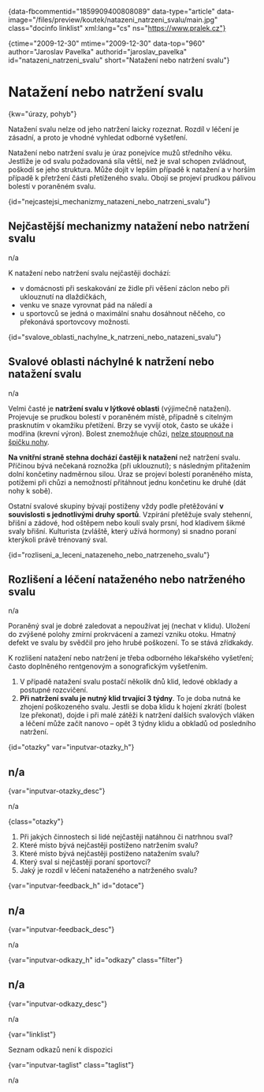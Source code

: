 
{data-fbcommentid="1859909400808089" data-type="article" data-image="/files/preview/koutek/natazeni\_natrzeni\_svalu/main.jpg" class="docinfo linklist" xml:lang="cs" ns="https://www.pralek.cz"}

{ctime="2009-12-30" mtime="2009-12-30" data-top="960" author="Jaroslav Pavelka" authorid="jaroslav\_pavelka" id="natazeni\_natrzeni_svalu" short="Natažení nebo natržení svalu"}

# Natažení nebo natržení svalu

<!-- generated attribute kw by user_updatekw.sh on 2020-08-04, do not edit -->

{kw="úrazy, pohyb"}

Natažení svalu nelze od jeho natržení laicky rozeznat. Rozdíl v léčení je zásadní, a proto je vhodné vyhledat odborné vyšetření.

Natažení nebo natržení svalu je úraz ponejvíce mužů středního věku. Jestliže je od svalu požadovaná síla větší, než je sval schopen zvládnout, poškodí se jeho struktura. Může dojít v lepším případě k natažení a v horším případě k přetržení části přetíženého svalu. Obojí se projeví prudkou pálivou bolestí v poraněném svalu.

{id="nejcastejsi\_mechanizmy\_natazeni\_nebo\_natrzeni_svalu"}

## Nejčastější mechanizmy natažení nebo natržení svalu

n/a

K natažení nebo natržení svalu nejčastěji dochází:

  * v domácnosti při seskakování ze židle při věšení záclon nebo při uklouznutí na dlaždičkách,
  * venku ve snaze vyrovnat pád na náledí a
  * u sportovců se jedná o maximální snahu dosáhnout něčeho, co překonává sportovcovy možnosti.

{id="svalove\_oblasti\_nachylne\_k\_natrzeni\_nebo\_natazeni_svalu"}

## Svalové oblasti náchylné k natržení nebo natažení svalu

n/a

Velmi časté je **natržení svalu v lýtkové oblasti** (výjimečně natažení). Projevuje se prudkou bolestí v poraněném místě, případně s citelným prasknutím v okamžiku přetížení. Brzy se vyvíjí otok, často se ukáže i modřina (krevní výron). Bolest znemožňuje chůzi, [nelze stoupnout na špičku nohy][1].

**Na vnitřní straně stehna dochází častěji k natažení** než natržení svalu. Příčinou bývá nečekaná roznožka (při uklouznutí); s následným přitažením dolní končetiny nadměrnou silou. Úraz se projeví bolestí poraněného místa, potížemi při chůzi a nemožností přitáhnout jednu končetinu ke druhé (dát nohy k sobě).

Ostatní svalové skupiny bývají postiženy vždy podle přetěžování **v souvislosti s jednotlivými druhy sportů**. Vzpírání přetěžuje svaly stehenní, břišní a zádové, hod oštěpem nebo koulí svaly prsní, hod kladivem šikmé svaly břišní. Kulturista (zvláště, který užívá hormony) si snadno poraní kterýkoli právě trénovaný sval.

{id="rozliseni\_a\_leceni\_natazeneho\_nebo\_natrzeneho\_svalu"}

## Rozlišení a léčení nataženého nebo natrženého svalu

n/a

Poraněný sval je dobré zaledovat a nepoužívat jej (nechat v klidu). Uložení do zvýšené polohy zmírní prokrvácení a zamezí vzniku otoku. Hmatný defekt ve svalu by svědčil pro jeho hrubé poškození. To se stává zřídkakdy.

K rozlišení natažení nebo natržení je třeba odborného lékařského vyšetření; často doplněného rentgenovým a sonografickým vyšetřením.

  1. V případě natažení svalu postačí několik dnů klid, ledové obklady a postupné rozcvičení.
  2. **Při natržení svalu je nutný klid trvající 3 týdny**. To je doba nutná ke zhojení poškozeného svalu. Jestli se doba klidu k hojení zkrátí (bolest lze překonat), dojde i při malé zátěži k natržení dalších svalových vláken a léčení může začít nanovo – opět 3 týdny klidu a obkladů od posledního natržení.

{id="otazky" var="inputvar-otazky_h"}

## n/a

{var="inputvar-otazky_desc"}

n/a

{class="otazky"}

  1. Při jakých činnostech si lidé nejčastěji natáhnou či natrhnou sval?
  2. Které místo bývá nejčastěji postiženo natržením svalu?
  3. Které místo bývá nejčastěji postiženo natažením svalu?
  4. Který sval si nejčastěji poraní sportovci?
  5. Jaký je rozdíl v léčení nataženého a natrženého svalu?

{var="inputvar-feedback_h" id="dotace"}

## n/a

{var="inputvar-feedback_desc"}

n/a

{var="inputvar-odkazy_h" id="odkazy" class="filter"}

## n/a

{var="inputvar-odkazy_desc"}

n/a

{var="linklist"}

Seznam odkazů není k dispozici

{var="inputvar-taglist" class="taglist"}

n/a

 [1]: onemocneni_slach

